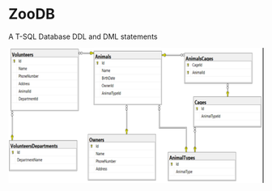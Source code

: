 # ZooDB
A T-SQL Database
DDL and DML statements

![alt text](https://github.com/StanNedelkov/ZooDB/blob/main/ER%20Diagram.png?raw=true)
